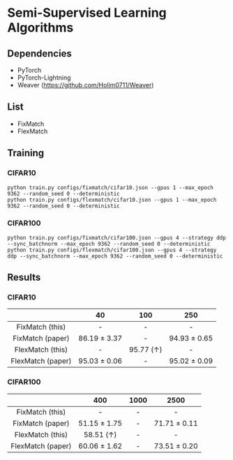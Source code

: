 # Semi-Supervised Learning Algorithms

## Dependencies
- PyTorch
- PyTorch-Lightning
- Weaver (https://github.com/Holim0711/Weaver)

## List
- FixMatch
- FlexMatch

## Training

### CIFAR10
```
python train.py configs/fixmatch/cifar10.json --gpus 1 --max_epoch 9362 --random_seed 0 --deterministic
python train.py configs/flexmatch/cifar10.json --gpus 1 --max_epoch 9362 --random_seed 0 --deterministic
```

### CIFAR100
```
python train.py configs/fixmatch/cifar100.json --gpus 4 --strategy ddp --sync_batchnorm --max_epoch 9362 --random_seed 0 --deterministic
python train.py configs/flexmatch/cifar100.json --gpus 4 --strategy ddp --sync_batchnorm --max_epoch 9362 --random_seed 0 --deterministic
```

## Results

### CIFAR10
|                   | 40           | 100          | 250          |
| :---:             | :---:        | :---:        | :---:        |
| FixMatch (this)   | -            | -            | -            |
| FixMatch (paper)  | 86.19 ± 3.37 | -            | 94.93 ± 0.65 |
| FlexMatch (this)  | -            | 95.77 (↑)    | -            |
| FlexMatch (paper) | 95.03 ± 0.06 | -            | 95.02 ± 0.09 |

### CIFAR100
|                   | 400          | 1000         | 2500         |
| :---:             | :---:        | :---:        | :---:        |
| FixMatch (this)   | -            | -            | -            |
| FixMatch (paper)  | 51.15 ± 1.75 | -            | 71.71 ± 0.11 |
| FlexMatch (this)  | 58.51 (↑)    | -            | -            |
| FlexMatch (paper) | 60.06 ± 1.62 | -            | 73.51 ± 0.20 |

